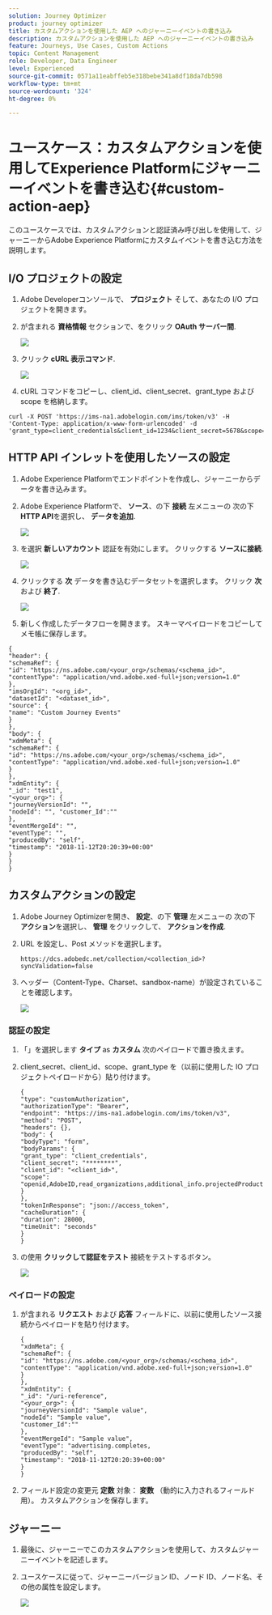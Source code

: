 ```yaml
---
solution: Journey Optimizer
product: journey optimizer
title: カスタムアクションを使用した AEP へのジャーニーイベントの書き込み
description: カスタムアクションを使用した AEP へのジャーニーイベントの書き込み
feature: Journeys, Use Cases, Custom Actions
topic: Content Management
role: Developer, Data Engineer
level: Experienced
source-git-commit: 0571a11eabffeb5e318bebe341a8df18da7db598
workflow-type: tm+mt
source-wordcount: '324'
ht-degree: 0%

---
```



# ユースケース：カスタムアクションを使用してExperience Platformにジャーニーイベントを書き込む{#custom-action-aep}

このユースケースでは、カスタムアクションと認証済み呼び出しを使用して、ジャーニーからAdobe Experience Platformにカスタムイベントを書き込む方法を説明します。

## I/O プロジェクトの設定

1. Adobe Developerコンソールで、 **プロジェクト** そして、あなたの I/O プロジェクトを開きます。

1. が含まれる **資格情報** セクションで、をクリック **OAuth サーバー間**.

   ![](assets/custom-action-aep-1.png)

1. クリック **cURL 表示コマンド**.

   ![](assets/custom-action-aep-2.png)

1. cURL コマンドをコピーし、client_id、client_secret、grant_type および scope を格納します。

```
curl -X POST 'https://ims-na1.adobelogin.com/ims/token/v3' -H 'Content-Type: application/x-www-form-urlencoded' -d 'grant_type=client_credentials&client_id=1234&client_secret=5678&scope=openid,AdobeID,read_organizations,additional_info.projectedProductContext,session'
```

## HTTP API インレットを使用したソースの設定

1. Adobe Experience Platformでエンドポイントを作成し、ジャーニーからデータを書き込みます。

1. Adobe Experience Platformで、 **ソース**、の下 **接続** 左メニューの 次の下 **HTTP API**&#x200B;を選択し、 **データを追加**.

   ![](assets/custom-action-aep-3.png)

1. を選択 **新しいアカウント** 認証を有効にします。 クリックする **ソースに接続**.

   ![](assets/custom-action-aep-4.png)

1. クリックする **次** データを書き込むデータセットを選択します。 クリック **次** および **終了**.

   ![](assets/custom-action-aep-5.png)

1. 新しく作成したデータフローを開きます。 スキーマペイロードをコピーしてメモ帳に保存します。

```
{
"header": {
"schemaRef": {
"id": "https://ns.adobe.com/<your_org>/schemas/<schema_id>",
"contentType": "application/vnd.adobe.xed-full+json;version=1.0"
},
"imsOrgId": "<org_id>",
"datasetId": "<dataset_id>",
"source": {
"name": "Custom Journey Events"
}
},
"body": {
"xdmMeta": {
"schemaRef": {
"id": "https://ns.adobe.com/<your_org>/schemas/<schema_id>",
"contentType": "application/vnd.adobe.xed-full+json;version=1.0"
}
},
"xdmEntity": {
"_id": "test1",
"<your_org>": {
"journeyVersionId": "",
"nodeId": "", "customer_Id":""
},
"eventMergeId": "",
"eventType": "",
"producedBy": "self",
"timestamp": "2018-11-12T20:20:39+00:00"
}
}
}
```

## カスタムアクションの設定

1. Adobe Journey Optimizerを開き、 **設定**、の下 **管理** 左メニューの 次の下 **アクション**&#x200B;を選択し、 **管理** をクリックして、 **アクションを作成**.

1. URL を設定し、Post メソッドを選択します。

   `https://dcs.adobedc.net/collection/<collection_id>?syncValidation=false`

1. ヘッダー（Content-Type、Charset、sandbox-name）が設定されていることを確認します。

   ![](assets/custom-action-aep-7bis.png)

### 認証の設定

1. 「」を選択します **タイプ** as **カスタム** 次のペイロードで置き換えます。

1. client_secret、client_id、scope、grant_type を（以前に使用した IO プロジェクトペイロードから）貼り付けます。

   ```
   {
   "type": "customAuthorization",
   "authorizationType": "Bearer",
   "endpoint": "https://ims-na1.adobelogin.com/ims/token/v3",
   "method": "POST",
   "headers": {},
   "body": {
   "bodyType": "form",
   "bodyParams": {
   "grant_type": "client_credentials",
   "client_secret": "********",
   "client_id": "<client_id>",
   "scope": "openid,AdobeID,read_organizations,additional_info.projectedProductContext,session"
   }
   },
   "tokenInResponse": "json://access_token",
   "cacheDuration": {
   "duration": 28000,
   "timeUnit": "seconds"
   }
   }
   ```

1. の使用 **クリックして認証をテスト** 接続をテストするボタン。

   ![](assets/custom-action-aep-8.png)

### ペイロードの設定

1. が含まれる **リクエスト** および **応答** フィールドに、以前に使用したソース接続からペイロードを貼り付けます。

   ```
   {
   "xdmMeta": {
   "schemaRef": {
   "id": "https://ns.adobe.com/<your_org>/schemas/<schema_id>",
   "contentType": "application/vnd.adobe.xed-full+json;version=1.0"
   }
   },
   "xdmEntity": {
   "_id": "/uri-reference",
   "<your_org>": {
   "journeyVersionId": "Sample value",
   "nodeId": "Sample value",
   "customer_Id":""
   },
   "eventMergeId": "Sample value",
   "eventType": "advertising.completes,
   "producedBy": "self",
   "timestamp": "2018-11-12T20:20:39+00:00"
   }
   }
   ```

1. フィールド設定の変更元 **定数** 対象： **変数** （動的に入力されるフィールド用）。 カスタムアクションを保存します。

## ジャーニー

1. 最後に、ジャーニーでこのカスタムアクションを使用して、カスタムジャーニーイベントを記述します。

1. ユースケースに従って、ジャーニーバージョン ID、ノード ID、ノード名、その他の属性を設定します。

   ![](assets/custom-action-aep-9.png)


